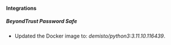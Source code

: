 
#### Integrations

##### BeyondTrust Password Safe
- Updated the Docker image to: *demisto/python3:3.11.10.116439*.





